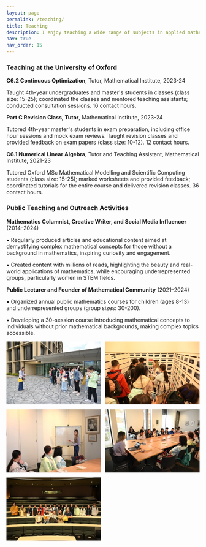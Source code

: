 ```yaml
---
layout: page
permalink: /teaching/
title: Teaching
description: I enjoy teaching a wide range of subjects in applied mathematics and am passionate about explaining mathematical concepts in clear and accessible language to people without a mathematical background, especially young audiences.
nav: true
nav_order: 15
---
```


### Teaching at the University of Oxford

**C6.2 Continuous Optimization**, Tutor, Mathematical Institute, 2023-24

Taught 4th-year undergraduates and master's students in classes (class size: 15-25); coordinated the classes and mentored teaching assistants; conducted consultation sessions. 16 contact hours.

**Part C Revision Class, Tutor**, Mathematical Institute, 2023-24

Tutored 4th-year master's students in exam preparation, including office hour sessions and mock exam reviews. Taught revision classes and provided feedback on exam papers (class size: 10-12). 12 contact hours.

**C6.1 Numerical Linear Algebra**, Tutor and Teaching Assistant, Mathematical Institute, 2021-23

Tutored Oxford MSc Mathematical Modelling and Scientific Computing students (class size:  15-25); marked worksheets and provided feedback; coordinated tutorials for the entire course and delivered revision classes. 36 contact hours.

### Public Teaching and Outreach Activities

**Mathematics Columnist, Creative Writer, and Social Media Influencer** (2014–2024)

•	Regularly produced articles and educational content aimed at demystifying complex mathematical concepts for those without a background in mathematics, inspiring curiosity and engagement.

•	Created content with millions of reads, highlighting the beauty and real-world applications of mathematics, while encouraging underrepresented groups, particularly women in STEM fields.

**Public Lecturer and Founder of Mathematical Community** (2021–2024)

•	Organized annual public mathematics courses for children (ages 8-13) and underrepresented groups (group sizes: 30-200).

•	Developing a 30-session course introducing mathematical concepts to individuals without prior mathematical backgrounds, making complex topics accessible.

<style>
.t-grid-wrap {
    display: grid;
    grid-template-columns: 1fr 1fr;
    gap: 2%;
    padding: 0 0 50px 0;
}
.t-grid-item { 

}
.t-grid-item-img {
    width: 100%;
}
</style>
<div class="t-grid-wrap">
    <div class="t-grid-item tgi1"><img class="t-grid-item-img" src="/assets/img/teaching/t1.jpg" /></div>
    <div class="t-grid-item tgi2"><img class="t-grid-item-img"  src="/assets/img/teaching/t2.jpg" /></div>
    <div class="t-grid-item tgi3"><img class="t-grid-item-img"  src="/assets/img/teaching/t3.jpg" /></div>
    <div class="t-grid-item tgi4"><img  class="t-grid-item-img" src="/assets/img/teaching/t4.jpg" /></div>
    <div class="t-grid-item tgi5"><img class="t-grid-item-img"  src="/assets/img/teaching/t5.jpg" /></div>
</div>


